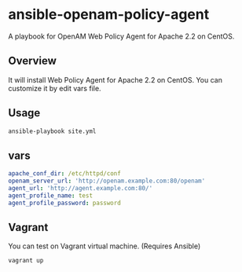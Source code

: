 ansible-openam-policy-agent
===========================

A playbook for OpenAM Web Policy Agent for Apache 2.2 on CentOS.

## Overview

It will install Web Policy Agent for Apache 2.2 on CentOS. You can customize it by edit vars file.

## Usage

```bash
ansible-playbook site.yml
```

## vars

```vars/main.yml
apache_conf_dir: /etc/httpd/conf
openam_server_url: 'http://openam.example.com:80/openam'
agent_url: 'http://agent.example.com:80/'
agent_profile_name: test
agent_profile_password: password
```

## Vagrant

You can test on Vagrant virtual machine. (Requires Ansible)

```
vagrant up
```
